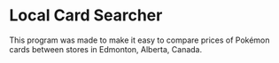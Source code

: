 # Local Card Searcher
This program was made to make it easy to compare prices of Pokémon cards between stores in Edmonton, Alberta, Canada.
